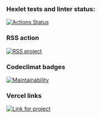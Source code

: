 ### Hexlet tests and linter status:
[![Actions Status](https://github.com/Sverxsro4nik/frontend-project-lvl3/workflows/hexlet-check/badge.svg)](https://github.com/Sverxsro4nik/frontend-project-lvl3/actions)

### RSS action
[![RSS project](https://github.com/Sverxsro4nik/frontend-project-lvl3/actions/workflows/project.yml/badge.svg)](https://github.com/Sverxsro4nik/frontend-project-lvl3/actions/workflows/project.yml)

### Codeclimat badges
[![Maintainability](https://api.codeclimate.com/v1/badges/cd713dfea61bddb807a9/maintainability)](https://codeclimate.com/github/Sverxsro4nik/frontend-project-lvl3/maintainability)

### Vercel links
[![Link for project](https://frontend-project-lvl3-pi-two.vercel.app/)](https://frontend-project-lvl3-pi-two.vercel.app/)
